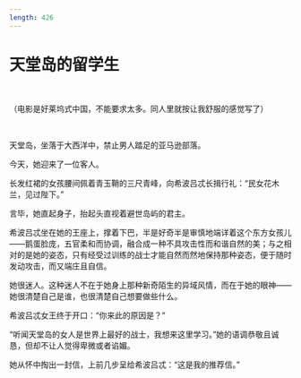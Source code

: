 ```yaml
---
length: 426
---
```


# 天堂岛的留学生

<br>

（电影是好莱坞式中国，不能要求太多。同人里就按让我舒服的感觉写了）

<br>

天堂岛，坐落于大西洋中，禁止男人踏足的亚马逊部落。

今天，她迎来了一位客人。

长发红裙的女孩腰间佩着青玉鞘的三尺青峰，向希波吕忒长揖行礼：“民女花木兰，见过陛下。”

言毕，她直起身子，抬起头直视着避世岛屿的君主。

希波吕忒坐在她的王座上，撑着下巴，半是好奇半是审慎地端详着这个东方女孩儿——鹅蛋脸庞，五官柔和而协调，融合成一种不具攻击性而和谐自然的美；与之相对的是她的姿态，只有经受过训练的战士才能自然而然地保持那种姿态，便于随时发动攻击，而又端庄且自信。

她很迷人。这种迷人不在于她身上那种新奇陌生的异域风情，而在于她的眼神——她很清楚自己是谁，也很清楚自己想要做些什么。

希波吕忒女王终于开口：“你来此的原因是？”

“听闻天堂岛的女人是世界上最好的战士，我想来这里学习。”她的语调恭敬且诚恳，但却不让人觉得卑微或者谄媚。

她从怀中掏出一封信，上前几步呈给希波吕忒：“这是我的推荐信。”
